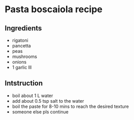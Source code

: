 # Pasta boscaiola recipe


## Ingredients

- rigatoni
- pancetta
- peas
- mushrooms
- onions
- 1 garlic lll 


## Intstruction
- boil about 1 L water
- add about 0.5 tsp salt to the water
- boil the paste for 8-10 mins to reach the desired texture
- someone else pls continue
